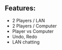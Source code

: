 
## Features:
- 2 Players / LAN
- 2 Players / Computer
- Player vs Computer
- Undo, Redo
- LAN chatting
